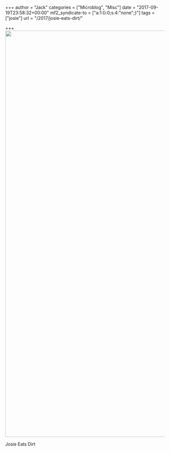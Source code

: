 +++
author = "Jack"
categories = ["Microblog", "Misc"]
date = "2017-09-19T23:58:32+00:00"
mf2_syndicate-to = ["a:1:{i:0;s:4:\"none\";}"]
tags = ["josie"]
url = "/2017/josie-eats-dirt/"

+++
<img class="alignnone wp-image-168 size-full" src="/img/2017/09/Josie.jpg" alt="" width="1280" height="1280" srcset="/img/2017/09/Josie.jpg 1280w, /img/2017/09/Josie-150x150.jpg 150w, /img/2017/09/Josie-300x300.jpg 300w, /img/2017/09/Josie-768x768.jpg 768w, /img/2017/09/Josie-1024x1024.jpg 1024w, /img/2017/09/Josie-700x700.jpg 700w" sizes="(max-width: 1280px) 100vw, 1280px" />

Josie Eats Dirt